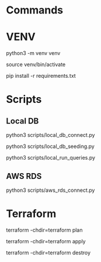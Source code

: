# Commands

# VENV

python3 -m venv venv

source venv/bin/activate

pip install -r requirements.txt



# Scripts

## Local DB

python3 scripts/local_db_connect.py

python3 scripts/local_db_seeding.py

python3 scripts/local_run_queries.py



## AWS RDS

python3 scripts/aws_rds_connect.py



# Terraform

terraform -chdir=terraform plan

terraform -chdir=terraform apply

terraform -chdir=terraform destroy